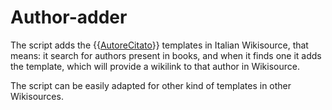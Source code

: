 # Author-adder

The script adds the {{[AutoreCitato](https://it.wikisource.org/wiki/Template:AutoreCitato)}} templates in Italian Wikisource, that means: it search for authors present in books, 
and when it finds one it adds the template, which will provide a wikilink to that author in Wikisource. 

The script can be easily adapted for other kind of templates in other Wikisources. 
